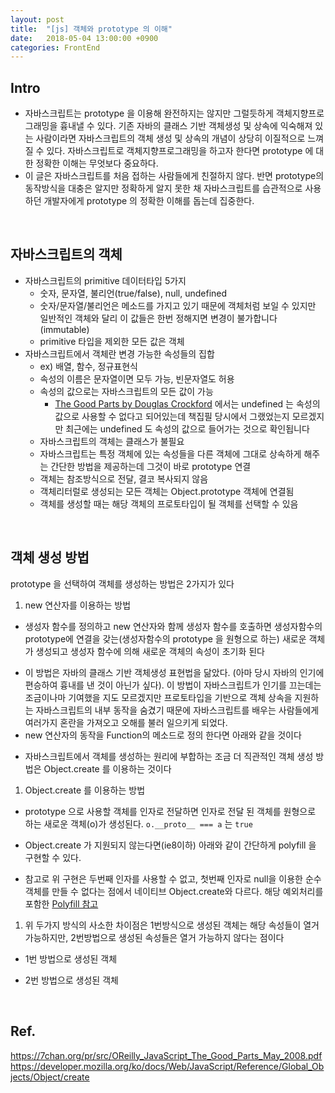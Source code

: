 ```yaml
---
layout: post
title:  "[js] 객체와 prototype 의 이해"
date:   2018-05-04 13:00:00 +0900
categories: FrontEnd
---
```


Intro
---
* 자바스크립트는 prototype 을 이용해 완전하지는 않지만 그럴듯하게 객체지향프로그래밍을 흉내낼 수 있다. 기존 자바의 클래스 기반 객체생성 및 상속에 익숙해져 있는 사람이라면 자바스크립트의 객체 생성 및 상속의 개념이 상당히 이질적으로 느껴질 수 있다. 자바스크립트로 객체지향프로그래밍을 하고자 한다면 prototype 에 대한 정확한 이해는 무엇보다 중요하다.
* 이 글은 자바스크립트를 처음 접하는 사람들에게 친절하지 않다. 반면 prototype의 동작방식을 대충은 알지만 정확하게 알지 못한 채 자바스크립트를 습관적으로 사용하던 개발자에게 prototype 의 정확한 이해를 돕는데 집중한다.

<br/>

자바스크립트의 객체
---
* 자바스크립트의 primitive 데이터타입 5가지
  * 숫자, 문자열, 불리언(true/false), null, undefined
  * 숫자/문자열/불리언은 메소드를 가지고 있기 때문에 객체처럼 보일 수 있지만 일반적인 객체와 달리 이 값들은 한번 정해지면 변경이 불가합니다(immutable)
  * primitive 타입을 제외한 모든 값은 객체
* 자바스크립트에서 객체란 변경 가능한 속성들의 집합
  * ex) 배열, 함수, 정규표현식
  * 속성의 이름은 문자열이면 모두 가능, 빈문자열도 허용
  * 속성의 값으로는 자바스크립트의 모든 값이 가능
    * [The Good Parts
by Douglas Crockford][1] 에서는 undefined 는 속성의 값으로 사용할 수 없다고 되어있는데 책집필 당시에서 그랬었는지 모르겠지만 최근에는 undefined 도 속성의 값으로 들어가는 것으로 확인됩니다
  * 자바스크립트의 객체는 클래스가 불필요
  * 자바스크립트는 특정 객체에 있는 속성들을 다른 객체에 그대로 상속하게 해주는 간단한 방법을 제공하는데 그것이 바로 prototype 연결
  * 객체는 참조방식으로 전달, 결코 복사되지 않음
  * 객체리터럴로 생성되는 모든 객체는 Object.prototype 객체에 연결됨
  * 객체를 생성할 때는 해당 객체의 프로토타입이 될 객체를 선택할 수 있음


<br>

객체 생성 방법
---
prototype 을 선택하여 객체를 생성하는 방법은 2가지가 있다
1. new 연산자를 이용하는 방법
  * 생성자 함수를 정의하고 new 연산자와 함께 생성자 함수를 호출하면 생성자함수의 prototype에 연결을 갖는(생성자함수의 prototype 을 원형으로 하는) 새로운 객체가 생성되고 생성자 함수에 의해 새로운 객체의 속성이 초기화 된다
  <script src="https://gist.github.com/min9nim/7a384c89b085ac41ab72f53e0b5c19fb.js"></script>
  * 이 방법은 자바의 클래스 기반 객체생성 표현법을 닮았다. (아마 당시 자바의 인기에 편승하여 흉내를 낸 것이 아닌가 싶다). 이 방법이 자바스크립트가 인기를 끄는데는 조금이나마 기여했을 지도 모르겠지만 프로토타입을 기반으로 객체 상속을 지원하는 자바스크립트의 내부 동작을 숨겼기 때문에 자바스크립트를 배우는 사람들에게 여러가지 혼란을 가져오고 오해를 불러 일으키게 되었다.
  * new 연산자의 동작을 Function의 메소드로 정의 한다면 아래와 같을 것이다
  <script src="https://gist.github.com/min9nim/72fd726a2ff9f6b8d61ad8c534a4a756.js"></script>
  * 자바스크립트에서 객체를 생성하는 원리에 부합하는 조금 더 직관적인 객체 생성 방법은 Object.create 를 이용하는 것이다
  


1. Object.create 를 이용하는 방법
  * prototype 으로 사용할 객체를 인자로 전달하면 인자로 전달 된 객체를 원형으로 하는 새로운 객체(o)가 생성된다. `o.__proto__ === a` 는 `true`
  <script src="https://gist.github.com/min9nim/5cf5cd11463c79bc3de2f9039c8b2e76.js"></script>
  * Object.create 가 지원되지 않는다면(ie8이하) 아래와 같이 간단하게 polyfill 을 구현할 수 있다.
  <script src="https://gist.github.com/min9nim/02f40a241014c6f13e0337cac84cb9f0.js"></script>
  * 참고로 위 구현은 두번째 인자를 사용할 수 없고, 첫번째 인자로 null을 이용한 순수객체를 만들 수 없다는 점에서 네이티브 Object.create와 다르다. 해당 예외처리를 포함한 [Polyfill 참고][2]

1. 위 두가지 방식의 사소한 차이점은 1번방식으로 생성된 객체는 해당 속성들이 열거 가능하지만, 2번방법으로 생성된 속성들은 열거 가능하지 않다는 점이다
  * 1번 방법으로 생성된 객체
  <script src="https://gist.github.com/min9nim/a6ab5bd9563bca5dd35671f64b67a258.js"></script>
  * 2번 방법으로 생성된 객체
  <script src="https://gist.github.com/min9nim/6eb131fd72ec002edfa075e7e2154aea.js"></script>




<br/>


Ref.
---
<https://7chan.org/pr/src/OReilly_JavaScript_The_Good_Parts_May_2008.pdf>
<https://developer.mozilla.org/ko/docs/Web/JavaScript/Reference/Global_Objects/Object/create>



[1]: https://7chan.org/pr/src/OReilly_JavaScript_The_Good_Parts_May_2008.pdf
[2]: https://developer.mozilla.org/en-US/docs/Web/JavaScript/Reference/Global_Objects/Object/create#Polyfill

